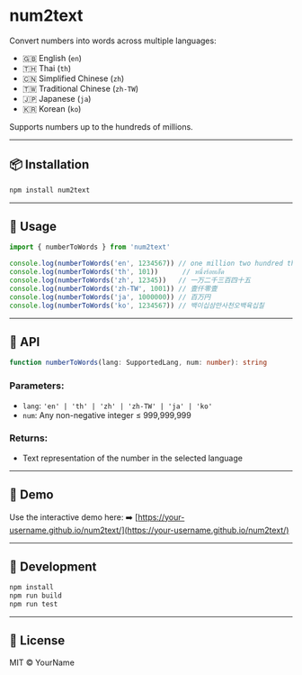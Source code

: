 # num2text

Convert numbers into words across multiple languages:

- 🇬🇧 English (`en`)
- 🇹🇭 Thai (`th`)
- 🇨🇳 Simplified Chinese (`zh`)
- 🇹🇼 Traditional Chinese (`zh-TW`)
- 🇯🇵 Japanese (`ja`)
- 🇰🇷 Korean (`ko`)

Supports numbers up to the hundreds of millions.

---

## 📦 Installation

```bash
npm install num2text
```

---

## 🚀 Usage

```ts
import { numberToWords } from 'num2text'

console.log(numberToWords('en', 1234567)) // one million two hundred thirty-four thousand five hundred sixty-seven
console.log(numberToWords('th', 101))      // หนึ่งร้อยเอ็ด
console.log(numberToWords('zh', 12345))   // 一万二千三百四十五
console.log(numberToWords('zh-TW', 1001)) // 壹仟零壹
console.log(numberToWords('ja', 1000000)) // 百万円
console.log(numberToWords('ko', 1234567)) // 백이십삼만사천오백육십칠
```

---

## 🧠 API

```ts
function numberToWords(lang: SupportedLang, num: number): string
```

### Parameters:
- `lang`: `'en' | 'th' | 'zh' | 'zh-TW' | 'ja' | 'ko'`
- `num`: Any non-negative integer ≤ 999,999,999

### Returns:
- Text representation of the number in the selected language

---

## 🧪 Demo

Use the interactive demo here:
➡️ [https://your-username.github.io/num2text/](https://your-username.github.io/num2text/)

---

## 🧩 Development

```bash
npm install
npm run build
npm run test
```

---

## 📄 License

MIT © YourName
